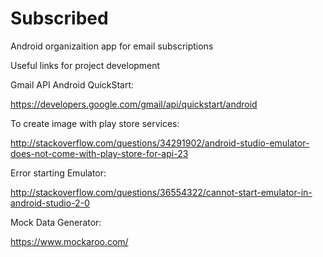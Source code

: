 # Subscribed
Android organizaition app for email subscriptions

Useful links for project development

Gmail API Android QuickStart:

https://developers.google.com/gmail/api/quickstart/android

To create image with play store services:

http://stackoverflow.com/questions/34291902/android-studio-emulator-does-not-come-with-play-store-for-api-23

Error starting Emulator:

http://stackoverflow.com/questions/36554322/cannot-start-emulator-in-android-studio-2-0

Mock Data Generator:

https://www.mockaroo.com/
